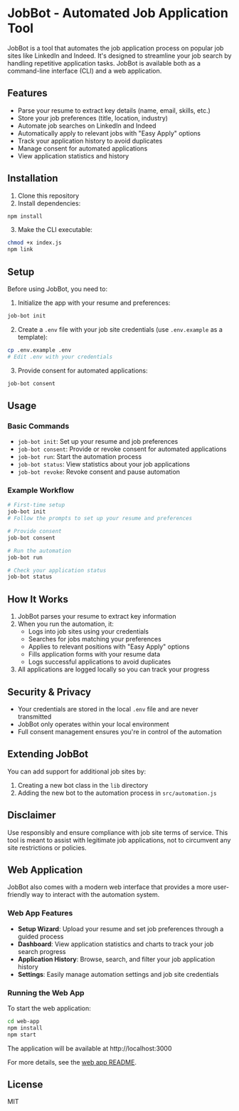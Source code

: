 # JobBot - Automated Job Application Tool

JobBot is a tool that automates the job application process on popular job sites like LinkedIn and Indeed. It's designed to streamline your job search by handling repetitive application tasks. JobBot is available both as a command-line interface (CLI) and a web application.

## Features

- Parse your resume to extract key details (name, email, skills, etc.)
- Store your job preferences (title, location, industry)
- Automate job searches on LinkedIn and Indeed
- Automatically apply to relevant jobs with "Easy Apply" options
- Track your application history to avoid duplicates
- Manage consent for automated applications
- View application statistics and history

## Installation

1. Clone this repository
2. Install dependencies:

```bash
npm install
```

3. Make the CLI executable:

```bash
chmod +x index.js
npm link
```

## Setup

Before using JobBot, you need to:

1. Initialize the app with your resume and preferences:

```bash
job-bot init
```

2. Create a `.env` file with your job site credentials (use `.env.example` as a template):

```bash
cp .env.example .env
# Edit .env with your credentials
```

3. Provide consent for automated applications:

```bash
job-bot consent
```

## Usage

### Basic Commands

- `job-bot init`: Set up your resume and job preferences
- `job-bot consent`: Provide or revoke consent for automated applications
- `job-bot run`: Start the automation process
- `job-bot status`: View statistics about your job applications
- `job-bot revoke`: Revoke consent and pause automation

### Example Workflow

```bash
# First-time setup
job-bot init
# Follow the prompts to set up your resume and preferences

# Provide consent
job-bot consent

# Run the automation
job-bot run

# Check your application status
job-bot status
```

## How It Works

1. JobBot parses your resume to extract key information
2. When you run the automation, it:
   - Logs into job sites using your credentials
   - Searches for jobs matching your preferences
   - Applies to relevant positions with "Easy Apply" options
   - Fills application forms with your resume data
   - Logs successful applications to avoid duplicates
3. All applications are logged locally so you can track your progress

## Security & Privacy

- Your credentials are stored in the local `.env` file and are never transmitted
- JobBot only operates within your local environment
- Full consent management ensures you're in control of the automation

## Extending JobBot

You can add support for additional job sites by:

1. Creating a new bot class in the `lib` directory
2. Adding the new bot to the automation process in `src/automation.js`

## Disclaimer

Use responsibly and ensure compliance with job site terms of service. This tool is meant to assist with legitimate job applications, not to circumvent any site restrictions or policies.

## Web Application

JobBot also comes with a modern web interface that provides a more user-friendly way to interact with the automation system.

### Web App Features

- **Setup Wizard**: Upload your resume and set job preferences through a guided process
- **Dashboard**: View application statistics and charts to track your job search progress
- **Application History**: Browse, search, and filter your job application history
- **Settings**: Easily manage automation settings and job site credentials

### Running the Web App

To start the web application:

```bash
cd web-app
npm install
npm start
```

The application will be available at http://localhost:3000

For more details, see the [web app README](./web-app/README.md).

## License

MIT